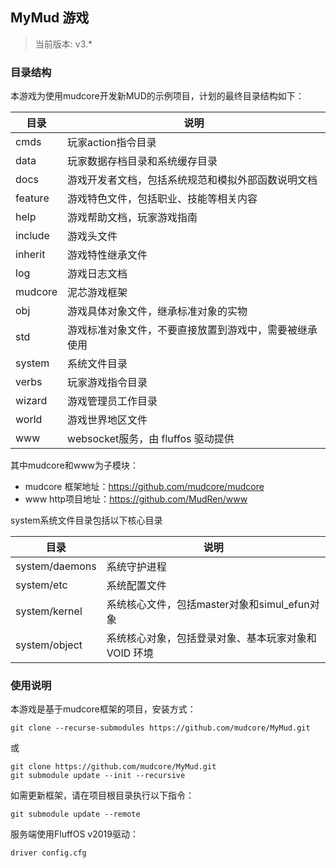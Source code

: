 ## MyMud 游戏

> 当前版本: v3.*

### 目录结构

本游戏为使用mudcore开发新MUD的示例项目，计划的最终目录结构如下：

目录|说明
-|-
cmds|玩家action指令目录
data|玩家数据存档目录和系统缓存目录
docs|游戏开发者文档，包括系统规范和模拟外部函数说明文档
feature|游戏特色文件，包括职业、技能等相关内容
help|游戏帮助文档，玩家游戏指南
include|游戏头文件
inherit|游戏特性继承文件
log|游戏日志文档
mudcore|泥芯游戏框架
obj|游戏具体对象文件，继承标准对象的实物
std|游戏标准对象文件，不要直接放置到游戏中，需要被继承使用
system|系统文件目录
verbs|玩家游戏指令目录
wizard|游戏管理员工作目录
world|游戏世界地区文件
www|websocket服务，由 fluffos 驱动提供

其中mudcore和www为子模块：

 * mudcore 框架地址：https://github.com/mudcore/mudcore
 * www http项目地址：https://github.com/MudRen/www

system系统文件目录包括以下核心目录

目录|说明
-|-
system/daemons|系统守护进程
system/etc|系统配置文件
system/kernel|系统核心文件，包括master对象和simul_efun对象
system/object|系统核心对象，包括登录对象、基本玩家对象和 VOID 环境

### 使用说明

本游戏是基于mudcore框架的项目，安装方式：

    git clone --recurse-submodules https://github.com/mudcore/MyMud.git

或

    git clone https://github.com/mudcore/MyMud.git
    git submodule update --init --recursive

如需更新框架，请在项目根目录执行以下指令：

    git submodule update --remote

服务端使用FluffOS v2019驱动：

    driver config.cfg
